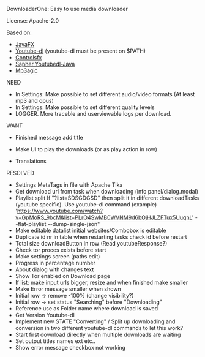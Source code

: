 DownloaderOne: Easy to use media downloader

License:  Apache-2.0

Based on:

- [JavaFX](https://openjfx.io/)
- [Youtube-dl](https://github.com/ytdl-org/youtube-dl/ "Named link title") (youtube-dl must be present on $PATH)
- [Controlsfx](https://github.com/controlsfx/controlsfx/ "Named link title")
- [Sapher Youtubedl-Java](https://github.com/sapher/youtubedl-java/ "Named link title")
- [Mp3agic](https://github.com/mpatric/mp3agic/ "Named link title")

  

NEED
- In Settings: Make possible to set different audio/video formats (At least mp3 and opus)
- In Settings: Make possible to set different quality levels
- LOGGER. More traceble and userviewable logs per download.

WANT
- Finished message add title

- Make UI to play the downloads (or as play action in row)
- Translations

RESOLVED
- Settings MetaTags in file with Apache Tika
- Get download url from task when downloading (info panel/dialog.modal)
- Playlist split If "?list=SDSGDGSD" then split it in different downloadTasks (youtube specific). Use youtube-dl command (example) 'https://www.youtube.com/watch?v=GpMoRS_9bcM&list=PLrO4SwMB0WVNM9d6bOjHJLZFTux5UuqnL' --flat-playlist --dump-single-json"
- Make editable datalist initial websites/Combobox is editable
- Duplicate id nr in table when restarting tasks check id before restart
- Total size downloadButton in row (Read youtubeResponse?)
- Check tor proces exists before start
- Make settings screen (paths edit)
- Progress in percentage number
- About dialog with changes text
- Show Tor enabled on Download page
- If list: make input urls bigger, resize and when finished make smaller
- Make Error message smaller when shown
- Initial row -> remove -100% (change visibility?)
- Initial row -> set status "Searching" before "Downloading"
- Reference use as Folder name where download is saved
- Get Version Youtube-dl
- Implement new STATE "Converting" / Split up downloading and conversion in two different youtube-dl commands to let this work?
- Start first download directly when multiple downloads are waiting
- Set output titles names ext etc..
- Show error message checkbox not working

